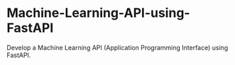 # Machine-Learning-API-using-FastAPI
Develop a Machine Learning API (Application Programming Interface) using FastAPI.
